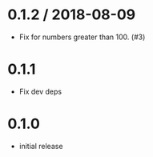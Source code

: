 
0.1.2 / 2018-08-09
==================

  * Fix for numbers greater than 100. (#3)

# 0.1.1

- Fix dev deps

# 0.1.0

- initial release
